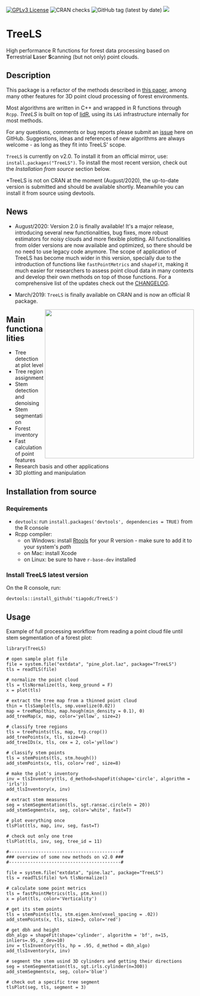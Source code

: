 [![GPLv3 License](https://img.shields.io/badge/License-GPL%20v3-yellow.svg)](https://opensource.org/licenses/)
![CRAN checks](https://cranchecks.info/badges/summary/TreeLS)
![GitHub tag (latest by date)](https://img.shields.io/github/v/tag/tiagodc/TreeLS)
![](https://cranlogs.r-pkg.org/badges/grand-total/TreeLS)

# TreeLS

High performance R functions for forest data processing based on **T**errestrial **L**aser **S**canning (but not only) point clouds.

## Description

This package is a refactor of the methods described in [this paper](https://doi.org/10.1016/j.compag.2017.10.019), among many other features for 3D point cloud processing of forest environments.

Most algorithms are written in C++ and wrapped in R functions through `Rcpp`. *TreeLS* is built on top of [lidR](https://github.com/Jean-Romain/lidR/), using its `LAS` infrastructure internally for most methods.

For any questions, comments or bug reports please submit an [issue](https://github.com/tiagodc/TreeLS/issues) here on GitHub. Suggestions, ideas and references of new algorithms are always welcome - as long as they fit into TreeLS' scope.

`TreeLS` is currently on v2.0. To install it from an official mirror, use: `install.packages("TreeLS")`. To install the most recent version, check out the *Installation from source* section below.

*TreeLS is not on CRAN at the moment (August/2020), the up-to-date version is submitted and should be available shortly. Meanwhile you can install it from source using devtools.

## News

- August/2020: Version 2.0 is finally available! It's a major release, introducing several new functionalities, bug fixes, more robust estimators for noisy clouds and more flexible plotting. All functionalities from older versions are now available and optimized, so there should be no need to use legacy code anymore. The scope of application of TreeLS has become much wider in this version, specially due to the introduction of functions like `fastPointMetrics` and `shapeFit`, making it much easier for researchers to assess point cloud data in many contexts and develop their own methods on top of those functions. For a comprehensive list of the updates check out the [CHANGELOG](https://github.com/tiagodc/TreeLS/blob/master/CHANGELOG.md).

- March/2019: `TreeLS` is finally available on CRAN and is now an official R package.

<img align="right" height="400" src="https://raw.githubusercontent.com/tiagodc/Scripts/master/animations/treedt.gif">

## Main functionalities

- Tree detection at plot level
- Tree region assignment
- Stem detection and denoising
- Stem segmentation
- Forest inventory
- Fast calculation of point features
- Research basis and other applications
- 3D plotting and manipulation

## Installation from source

### Requirements
- `devtools`: run `install.packages('devtools', dependencies = TRUE)` from the R console
- Rcpp compiler:
    - on Windows: install [Rtools](https://cran.r-project.org/bin/windows/Rtools/) for your R version - make sure to add it to your system's *path*
    - on Mac: install Xcode
    - on Linux: be sure to have `r-base-dev` installed

### Install TreeLS latest version

On the R console, run:
```
devtools::install_github('tiagodc/TreeLS')
```

## Usage

Example of full processing workflow from reading a point cloud file until stem segmentation of a forest plot:
```
library(TreeLS)

# open sample plot file
file = system.file("extdata", "pine_plot.laz", package="TreeLS")
tls = readTLS(file)

# normalize the point cloud
tls = tlsNormalize(tls, keep_ground = F)
x = plot(tls)

# extract the tree map from a thinned point cloud
thin = tlsSample(tls, smp.voxelize(0.02))
map = treeMap(thin, map.hough(min_density = 0.1), 0)
add_treeMap(x, map, color='yellow', size=2)

# classify tree regions
tls = treePoints(tls, map, trp.crop())
add_treePoints(x, tls, size=4)
add_treeIDs(x, tls, cex = 2, col='yellow')

# classify stem points
tls = stemPoints(tls, stm.hough())
add_stemPoints(x, tls, color='red', size=8)

# make the plot's inventory
inv = tlsInventory(tls, d_method=shapeFit(shape='circle', algorithm = 'irls'))
add_tlsInventory(x, inv)

# extract stem measures
seg = stemSegmentation(tls, sgt.ransac.circle(n = 20))
add_stemSegments(x, seg, color='white', fast=T)

# plot everything once
tlsPlot(tls, map, inv, seg, fast=T)

# check out only one tree
tlsPlot(tls, inv, seg, tree_id = 11)

#------------------------------------------#
### overview of some new methods on v2.0 ###
#------------------------------------------#

file = system.file("extdata", "pine.laz", package="TreeLS")
tls = readTLS(file) %>% tlsNormalize()

# calculate some point metrics
tls = fastPointMetrics(tls, ptm.knn())
x = plot(tls, color='Verticality')

# get its stem points
tls = stemPoints(tls, stm.eigen.knn(voxel_spacing = .02))
add_stemPoints(x, tls, size=3, color='red')

# get dbh and height
dbh_algo = shapeFit(shape='cylinder', algorithm = 'bf', n=15, inliers=.95, z_dev=10)
inv = tlsInventory(tls, hp = .95, d_method = dbh_algo)
add_tlsInventory(x, inv)

# segment the stem usind 3D cylinders and getting their directions
seg = stemSegmentation(tls, sgt.irls.cylinder(n=300))
add_stemSegments(x, seg, color='blue')

# check out a specific tree segment
tlsPlot(seg, tls, segment = 3)

```
